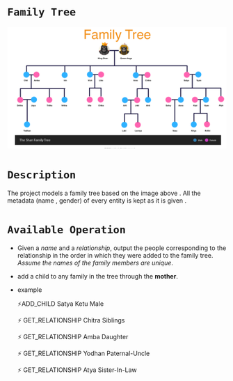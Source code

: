 
# **`Family Tree`**

![Alt text](resources/tree.png?raw=true "Title")


# **`Description`**

The project models a family tree based on the image above .
All the metadata (name , gender) of every entity is kept as it is given .

# **`Available Operation`**

* Given a _name_ and a _relationship_, output the people corresponding to the relationship in the order in
which they were added to the family tree. *Assume the names of the family members are unique*.

* add a child to any family in the tree through the **mother**.

* example

    :zap:ADD_CHILD Satya Ketu Male
    
    :zap: GET_RELATIONSHIP Chitra Siblings
    
    :zap: GET_RELATIONSHIP Amba Daughter
    
    :zap: GET_RELATIONSHIP Yodhan Paternal-Uncle
    
    :zap: GET_RELATIONSHIP Atya Sister-In-Law

